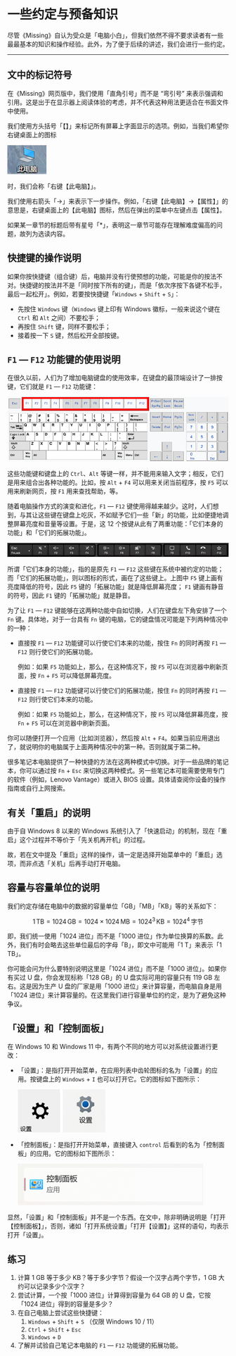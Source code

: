 # 一些约定与预备知识

尽管《Missing》自认为受众是「电脑小白」，但我们依然不得不要求读者有一些最最基本的知识和操作经验。此外，为了便于后续的讲述，我们会进行一些约定。

---

## 文中的标记符号

在《Missing》网页版中，我们使用「直角引号」而不是 “弯引号” 来表示强调和引用。这是出于在显示器上阅读体验的考虑，并不代表这种用法更适合在书面文件中使用。

我们使用方头括号「【】」来标记所有屏幕上字面显示的选项。例如，当我们希望你右键桌面上的图标

![Untitled](first-things-first/Untitled.png)

时，我们会称「右键【此电脑】」。

我们使用右箭头「→」来表示下一步操作。例如，「右键【此电脑】→【属性】」的意思是，右键桌面上的【此电脑】图标，然后在弹出的菜单中左键点击【属性】。

如果某一章节的标题后带有星号「*」，表明这一章节可能存在理解难度偏高的问题，故列为选读内容。

## 快捷键的操作说明

如果你按快捷键（组合键）后，电脑并没有行使预想的功能，可能是你的按法不对。快捷键的按法并不是「同时按下所有的键」，而是「依次序按下各键不松手，最后一起松开」。例如，若要按快捷键「`Windows` + `Shift` + `S`」：

- 先按住 `Windows` 键（`Windows` 键上印有 Windows 徽标，一般来说这个键在 `Ctrl` 和 `Alt` 之间）不要松手；
- 再按住 `Shift` 键，同样不要松手；
- 接着按一下 `S` 键，然后松开全部按键。

## `F1` — `F12` 功能键的使用说明

在很久以前，人们为了增加电脑键盘的使用效率，在键盘的最顶端设计了一排按键，它们就是 `F1` — `F12` 功能键：

![Untitled](first-things-first/Untitled%201.png)

这些功能键和键盘上的 `Ctrl`、`Alt` 等键一样，并不能用来输入文字；相反，它们是用来组合出各种功能的。比如，按 `Alt` + `F4` 可以用来关闭当前程序，按 `F5` 可以用来刷新网页，按 `F1` 用来查找帮助，等。

随着电脑操作方式的演变和进化，`F1` — `F12` 键使用得越来越少。这时，人们想到，与其让这些键在键盘上吃灰，不如赋予它们一些「新」的功能，比如便捷地调整屏幕亮度和音量等设置。于是，这 12 个按键从此有了两重功能：「它们本身的功能」和「它们的拓展功能」。

![Untitled](first-things-first/Untitled%202.png)

所谓「它们本身的功能」，指的是原先 `F1` — `F12` 这些键在系统中被约定的功能；而「它们的拓展功能」，则以图标的形式，画在了这些键上。上图中 `F5` 键上画有亮度降低的符号，因此 `F5` 键的「拓展功能」就是降低屏幕亮度； `F1` 键画有静音的符号，因此 `F1` 键的「拓展功能」就是静音。

为了让 `F1` — `F12` 键能够在这两种功能中自如切换，人们在键盘左下角安排了一个 `Fn` 键。具体地，对于一台具有 `Fn` 键的电脑，它的键盘情况可能是下列两种情况中的一种：

- 直接按 `F1` — `F12` 功能键可以行使它们本来的功能，按住 `Fn` 的同时再按 `F1` — `F12` 则行使它们的拓展功能。
    
    例如：如果 `F5` 功能如上，那么，在这种情况下，按 `F5` 可以在浏览器中刷新页面，按 `Fn` + `F5` 可以降低屏幕亮度。
    
- 直接按 `F1` — `F12` 功能键可以行使它们的拓展功能，按住 `Fn` 的同时再按 `F1` — `F12` 则行使它们本来的功能。
    
    例如：如果 `F5` 功能如上，那么，在这种情况下，按 `F5` 可以降低屏幕亮度，按 `Fn` + `F5` 可以在浏览器中刷新页面。
    

你可以随便打开一个应用（比如浏览器），然后按 `Alt` + `F4`。如果当前应用退出了，就说明你的电脑属于上面两种情况中的第一种。否则就属于第二种。

很多笔记本电脑提供了一种快捷的方法在这两种模式中切换。对于一些品牌的笔记本，你可以通过按 `Fn` + `Esc` 来切换这两种模式。另一些笔记本可能需要使用专门的软件（例如，Lenovo Vantage）或进入 BIOS 设置。具体请查阅你设备的操作指南或自行上网搜索。

## 有关「重启」的说明

由于自 Windows 8 以来的 Windows 系统引入了「快速启动」的机制，现在「重启」这个过程并不等价于「先关机再开机」的过程。

故，若在文中提及「重启」这样的操作，请一定是选择开始菜单中的「重启」选项，而非点选「关机」后再手动打开电脑。

## 容量与容量单位的说明

我们约定存储在电脑中的数据的容量单位「GB」「MB」「KB」等的关系如下：

$$
1\,\mathrm{TB}=1024\,\mathrm{GB}=1024\times1024\,\mathrm{MB}=1024^3\,\mathrm{KB}=1024^4\,\text{字节}
$$

即，我们统一使用「1024 进位」而不是「1000 进位」作为单位换算的系数。此外，我们有时会略去这些单位最后的字母「B」，即文中可能用「1 T」来表示「1 TB」。

你可能会问为什么要特别说明这里是「1024 进位」而不是「1000 进位」。如果你有买过 U 盘，你会发现标称「128 GB」的 U 盘实际可用的容量只有 119 GB 左右。这是因为生产 U 盘的厂家是用「1000 进位」来计算容量，而电脑自身是用「1024 进位」来计算容量的。在这里我们进行容量单位的约定，是为了避免这种争议。

## 「设置」和「控制面板」

在 Windows 10 和 Windows 11 中，有两个不同的地方可以对系统设置进行更改：

- 「设置」：是指打开开始菜单，在应用列表中齿轮图标的名为「设置」的应用。按键盘上的 `Windows` + `I` 也可以打开它。它的图标如下图所示：
    
    ![Untitled](first-things-first/Untitled%203.png)
    
- 「控制面板」：是指打开开始菜单，直接键入 `control` 后看到的名为「控制面板」的应用。它的图标如下图所示：
    
    ![Untitled](first-things-first/Untitled%204.png)
    

显然，「设置」和「控制面板」并不是一个东西。在文中，除非明确说明是「打开【控制面板】」，否则，诸如「打开系统设置」「打开【设置】」这样的语句，均表示打开「设置」。

## 练习

1. 计算 1 GB 等于多少 KB？等于多少字节？假设一个汉字占两个字节，1 GB 大约可以记录多少个汉字？
2. 尝试计算，一个按「1000 进位」计算得到容量为 64 GB 的 U 盘，它按「1024 进位」得到的容量是多少？
3. 在自己电脑上尝试这些快捷键：
    1. `Windows` + `Shift` + `S` （仅限 Windows 10 / 11）  
    2. `Ctrl` + `Shift` + `Esc`   
    3. `Windows` + `D`   
4. 了解并试验自己笔记本电脑的 `F1` — `F12` 功能键的拓展功能。